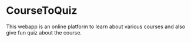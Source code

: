 # CourseToQuiz
This webapp is an online platform to learn about various courses and also give fun quiz about the course.  
